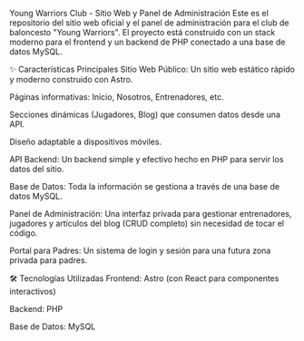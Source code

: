Young Warriors Club - Sitio Web y Panel de Administración
Este es el repositorio del sitio web oficial y el panel de administración para el club de baloncesto "Young Warriors". El proyecto está construido con un stack moderno para el frontend y un backend de PHP conectado a una base de datos MySQL.

✨ Características Principales
Sitio Web Público: Un sitio web estático rápido y moderno construido con Astro.

Páginas informativas: Inicio, Nosotros, Entrenadores, etc.

Secciones dinámicas (Jugadores, Blog) que consumen datos desde una API.

Diseño adaptable a dispositivos móviles.

API Backend: Un backend simple y efectivo hecho en PHP para servir los datos del sitio.

Base de Datos: Toda la información se gestiona a través de una base de datos MySQL.

Panel de Administración: Una interfaz privada para gestionar entrenadores, jugadores y artículos del blog (CRUD completo) sin necesidad de tocar el código.

Portal para Padres: Un sistema de login y sesión para una futura zona privada para padres.

🛠️ Tecnologías Utilizadas
Frontend: Astro (con React para componentes interactivos)

Backend: PHP

Base de Datos: MySQL